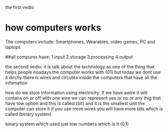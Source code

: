  the first vedio
 # how computers works
The computers include: 
Smartphones, Wearables, video games, PC and laptops

##all compures have:
1.input
2.storage
3.processing
4.output


the second vedio:
it is talk about the technology as one of the thing that helps people noadays
the computer works with (01) but today we dont use it dirctly 
there is wires and circutes inside the computers that have all the infomation 

how do we store information using electricity:
if we have awire it will contans on or off with one wire we can represent yes or no or any thig that have tow option
and this is called (bit) and it is the smallest unit the computer can store it 
if you use more wires you will have more bits which is called (binary system)

binary system which used just tow numbers which is it (0,1)
